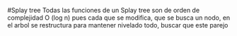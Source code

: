 #Splay tree
Todas las funciones de un Splay tree son de orden de complejidad
O (log n) pues cada que se modifica, que se busca un nodo, en el arbol
se restructura para mantener nivelado todo, buscar que este parejo
